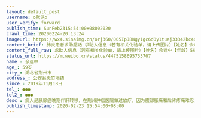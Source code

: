 ```yaml
---
layout: default_post
username: o默认o
user_verify: forward
publish_time: SunFeb2315:54:00+08002020
crawl_time: 20200224-20:13:24
imageurl: https://wx4.sinaimg.cn/orj360/005IpJBWgy1gc6d0y1tuej33342bc4qs.jpg,https://wx3.sinaimg.cn/orj360/005IpJBWgy1gc6d11e55hj33342bcqv8.jpg,https://wx3.sinaimg.cn/orj360/005IpJBWgy1gc6d13z2zxj33342bchdv.jpg
content_brief: 肺炎患者求助超话 求助人信息（若有相关化验单，请上传图片）【姓名】佘远中【年龄】59岁【所在城市】湖北省荆州市【所在小区、社区】公安县斑竹垱镇【患病时间】2019年11月18日【联系方式】●●●【其他紧急联系人】●●●【病情描述】病人是胰腺癌晚期伴肝转移，在荆州肿瘤医 ...全文
content_full_raw: 求助人信息（若有相关化验单，请上传图片）【姓名】佘远中【年龄】59岁【所在城市】湖北省荆州市【所在小区、社区】公安县斑竹垱镇【患病时间】2019年11月18日【联系方式】●●●【其他紧急联系人】●●●【病情描述】病人是胰腺癌晚期伴肝转移，在荆州肿瘤医院做过放疗，因为腹部胀痛和后背疼痛难忍，于2月18日在荆州肿瘤医院就诊，经检查肺部有炎症，被隔离到荆州一医治疗，经过两次核酸检查呈阴性。病人现在身体极度虚弱，无力说话，无力倒开水喝药或冲牛奶，肚子胀得厉害，不清楚有没有对腹水或者肿瘤进行治疗，因为联系医生只能通过病人，病人又没有力气没有精力接电话。家属非常担心病人的饮食起居。希望医生能针对病人的肿瘤问题进行相应的治疗，缓解他的痛苦。恳请护士帮忙为他倒水喂药和冲奶粉。
status_url: https://m.weibo.cn/status/4475158695733707
name_: 佘远中
age_: 59岁
city_: 湖北省荆州市
address_: 公安县斑竹垱镇
since_: 2019年11月18日
tel_: ●●●
tel2_: ●●●
desc_: 病人是胰腺癌晚期伴肝转移，在荆州肿瘤医院做过放疗，因为腹部胀痛和后背疼痛难忍，于2月18日在荆州肿瘤医院就诊，经检查肺部有炎症，被隔离到荆州一医治疗，经过两次核酸检查呈阴性。病人现在身体极度虚弱，无力说话，无力倒开水喝药或冲牛奶，肚子胀得厉害，不清楚有没有对腹水或者肿瘤进行治疗，因为联系医生只能通过病人，病人又没有力气没有精力接电话。家属非常担心病人的饮食起居。希望医生能针对病人的肿瘤问题进行相应的治疗，缓解他的痛苦。恳请护士帮忙为他倒水喂药和冲奶粉。
publish_timestamp: 2020-02-23 15:54:00+08:00
---
```

